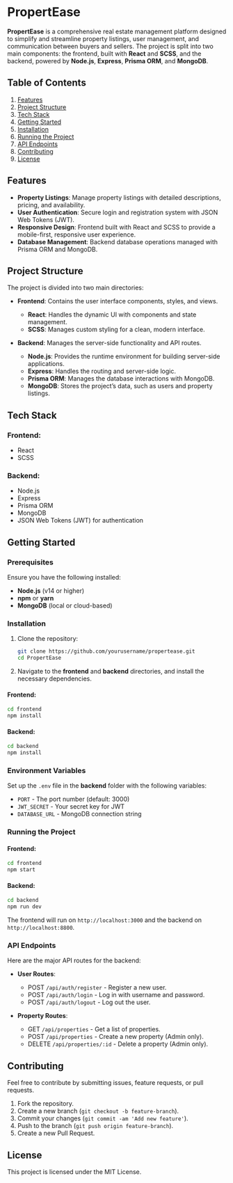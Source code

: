 # PropertEase

**PropertEase** is a comprehensive real estate management platform designed to simplify and streamline property listings, user management, and communication between buyers and sellers. The project is split into two main components: the frontend, built with **React** and **SCSS**, and the backend, powered by **Node.js**, **Express**, **Prisma ORM**, and **MongoDB**.

## Table of Contents
1. [Features](#features)
2. [Project Structure](#project-structure)
3. [Tech Stack](#tech-stack)
4. [Getting Started](#getting-started)
5. [Installation](#installation)
6. [Running the Project](#running-the-project)
7. [API Endpoints](#api-endpoints)
8. [Contributing](#contributing)
9. [License](#license)

## Features
- **Property Listings**: Manage property listings with detailed descriptions, pricing, and availability.
- **User Authentication**: Secure login and registration system with JSON Web Tokens (JWT).
- **Responsive Design**: Frontend built with React and SCSS to provide a mobile-first, responsive user experience.
- **Database Management**: Backend database operations managed with Prisma ORM and MongoDB.

## Project Structure
The project is divided into two main directories:

- **Frontend**: Contains the user interface components, styles, and views.
  - **React**: Handles the dynamic UI with components and state management.
  - **SCSS**: Manages custom styling for a clean, modern interface.
  
- **Backend**: Manages the server-side functionality and API routes.
  - **Node.js**: Provides the runtime environment for building server-side applications.
  - **Express**: Handles the routing and server-side logic.
  - **Prisma ORM**: Manages the database interactions with MongoDB.
  - **MongoDB**: Stores the project’s data, such as users and property listings.

## Tech Stack
### Frontend:
- React
- SCSS

### Backend:
- Node.js
- Express
- Prisma ORM
- MongoDB
- JSON Web Tokens (JWT) for authentication

## Getting Started
### Prerequisites
Ensure you have the following installed:
- **Node.js** (v14 or higher)
- **npm** or **yarn**
- **MongoDB** (local or cloud-based)
  
### Installation
1. Clone the repository:
   ```bash
   git clone https://github.com/yourusername/propertease.git
   cd PropertEase
   ```

2. Navigate to the **frontend** and **backend** directories, and install the necessary dependencies.

#### Frontend:
```bash
cd frontend
npm install
```

#### Backend:
```bash
cd backend
npm install
```

### Environment Variables
Set up the `.env` file in the **backend** folder with the following variables:
- `PORT` - The port number (default: 3000)
- `JWT_SECRET` - Your secret key for JWT
- `DATABASE_URL` - MongoDB connection string

### Running the Project

#### Frontend:
```bash
cd frontend
npm start
```

#### Backend:
```bash
cd backend
npm run dev
```

The frontend will run on `http://localhost:3000` and the backend on `http://localhost:8800`.

### API Endpoints
Here are the major API routes for the backend:

- **User Routes**:
  - POST `/api/auth/register` - Register a new user.
  - POST `/api/auth/login` - Log in with username and password.
  - POST `/api/auth/logout` - Log out the user.

- **Property Routes**:
  - GET `/api/properties` - Get a list of properties.
  - POST `/api/properties` - Create a new property (Admin only).
  - DELETE `/api/properties/:id` - Delete a property (Admin only).

## Contributing
Feel free to contribute by submitting issues, feature requests, or pull requests.

1. Fork the repository.
2. Create a new branch (`git checkout -b feature-branch`).
3. Commit your changes (`git commit -am 'Add new feature'`).
4. Push to the branch (`git push origin feature-branch`).
5. Create a new Pull Request.

## License
This project is licensed under the MIT License.

